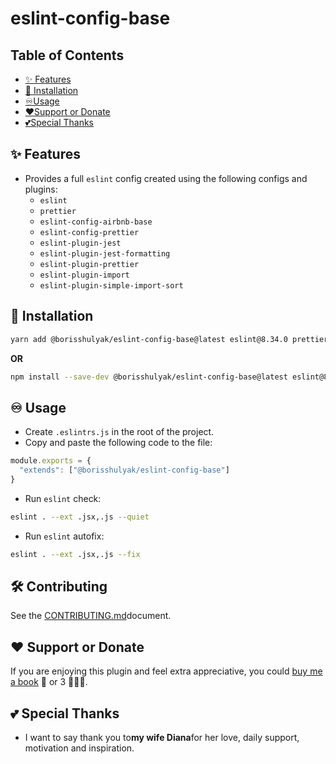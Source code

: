 # eslint-config-base

## Table of Contents

- [✨ Features](#-features)
- [🦾 Installation](#-installation)
- [♾️Usage](#-usage)
- [❤️Support or Donate](#-support-or-donate)
- [💕Special Thanks](#-special-thanks)

## ✨ Features

- Provides a full `eslint` config created using the following configs and plugins:
  - `eslint`
  - `prettier`
  - `eslint-config-airbnb-base`
  - `eslint-config-prettier`
  - `eslint-plugin-jest`
  - `eslint-plugin-jest-formatting`
  - `eslint-plugin-prettier`
  - `eslint-plugin-import`
  - `eslint-plugin-simple-import-sort`

## 🦾 Installation

```bash
yarn add @borisshulyak/eslint-config-base@latest eslint@8.34.0 prettier@2.8.4 eslint-config-airbnb-base@15.0.0 eslint-config-prettier@8.6.0 eslint-plugin-jest:@27.2.1 eslint-plugin-jest-formatting@3.1.0 eslint-plugin-prettier@4.2.1 eslint-plugin-import@2.27.5 eslint-plugin-simple-import-sort@10.0.0 --dev
```

**OR**

```bash
npm install --save-dev @borisshulyak/eslint-config-base@latest eslint@8.34.0 prettier@2.8.4 eslint-config-airbnb-base@15.0.0 eslint-config-prettier@8.6.0 eslint-plugin-jest:@27.2.1 eslint-plugin-jest-formatting@3.1.0 eslint-plugin-prettier@4.2.1 eslint-plugin-import@2.27.5 eslint-plugin-simple-import-sort@10.0.0
```

## ♾️ Usage

- Create `.eslintrs.js` in the root of the project.
- Copy and paste the following code to the file:

```javascript
module.exports = {
  "extends": ["@borisshulyak/eslint-config-base"]
}
```
- Run `eslint` check:

```bash
eslint . --ext .jsx,.js --quiet
```
- Run `eslint` autofix:

```bash
eslint . --ext .jsx,.js --fix
```

## 🛠️ Contributing

See the [CONTRIBUTING.md](https://github.com/BorysShulyak/eslint-config-base/blob/main/CONTRIBUTING.md)document.

## ❤️ Support or Donate

If you are enjoying this plugin and feel extra appreciative, you could [buy me a book](https://bmc.link/borisshulyak)
📖 or 3 📖📖📖.

## 💕 Special Thanks

- I want to say thank you to**my wife Diana**for her love, daily support, motivation and inspiration.
